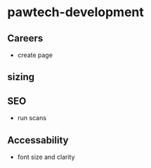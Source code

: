 # pawtech-development

## Careers

- create page

## sizing

## SEO

- run scans

## Accessability

- font size and clarity
